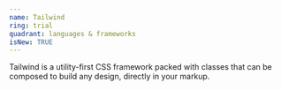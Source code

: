 ```yaml
---
name: Tailwind
ring: trial
quadrant: languages & frameworks
isNew: TRUE
---
```


Tailwind is a utility-first CSS framework packed with classes that can be composed to build any design, directly in your markup.
